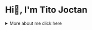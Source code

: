 <!--- Perfect-Altruistics/Perfect-Altruistics is a ✨ special ✨ repository because its `README.md` (this file) appears on your GitHub profile. You can click the Preview link to take a look at your changes. --->

# Hi👋, I'm Tito Joctan


<details>
<summary>More about me click here </summary>
  
##  ABOUT ME: 
👋 Hello, I'm Tito Joctan!

🚀 Aspiring web developer, Python programmer, and database administrator (PostgreSQL & MySQL). Currently pursuing a Bachelor's degree in cybersecurity. Passionate about software and system development, I love exploring the intersection of technology and security. Join me on my coding journey as I share insights and experiences. Let's connect, learn, and grow together in the dynamic world of tech! 🌐✨

## CURRENT FOCUS:
- Software Development
- Python Programming
- Web technologies
- Cybersecurity
- Ethical Hacking.

## I'm Currently learning
- Web Development with Python(Flask And Django)
- Penetration Testing Techniques
- Computer programming with Python.


## 📫 Get in Touch
- LinkedIn: [Perfect Altruistic](https://www.linkedin.com/in/perfect-altruistic/)
- Twitter: [Perfect Altruistic](https://twitter.com/Perfect_Altruis)

## ⚡ Fun Fact
I find joy in the simplicity of gardening in wild areas, embracing the tranquility of solitary moments, and immersing myself in the world of programming during my free time.

## Soft Skillls
- public speaking.
- team work
- communication
</details>
